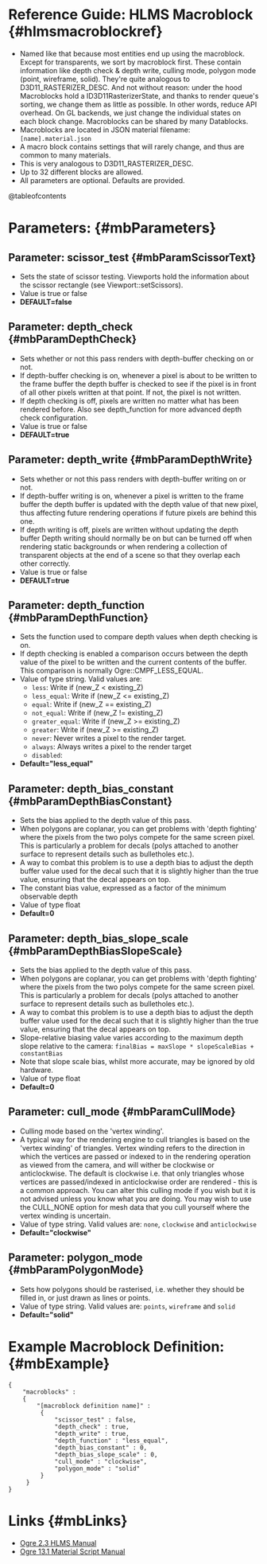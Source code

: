 
Reference Guide: HLMS Macroblock {#hlmsmacroblockref}
================================

- Named like that because most entities end up using the macroblock. Except for transparents, we sort by macroblock first. These contain information like depth check & depth write, culling mode, polygon mode (point, wireframe, solid). They're quite analogous to D3D11_RASTERIZER_DESC. And not without reason: under the hood Macroblocks hold a ID3D11RasterizerState, and thanks to render queue's sorting, we change them as little as possible. In other words, reduce API overhead. On GL backends, we just change the individual states on each block change. Macroblocks can be shared by many Datablocks.
- Macroblocks are located in JSON material filename: `[name].material.json`
- A macro block contains settings that will rarely change, and thus are common to many materials.
- This is very analogous to D3D11_RASTERIZER_DESC.
- Up to 32 different blocks are allowed.
- All parameters are optional. Defaults are provided.

@tableofcontents

# Parameters: {#mbParameters}

## Parameter: scissor_test {#mbParamScissorText}
- Sets the state of scissor testing. Viewports hold the information about the scissor rectangle (see Viewport::setScissors).
- Value is true or false
- **DEFAULT=false**

## Parameter: depth_check {#mbParamDepthCheck}
- Sets whether or not this pass renders with depth-buffer checking on or not.
- If depth-buffer checking is on, whenever a pixel is about to be written to the frame buffer the depth buffer is checked to see if the pixel is in front of all other pixels written at that point. If not, the pixel is not written.
- If depth checking is off, pixels are written no matter what has been rendered before. Also see depth_function for more advanced depth check configuration. 
- Value is true or false
- **DEFAULT=true**

## Parameter: depth_write {#mbParamDepthWrite}
- Sets whether or not this pass renders with depth-buffer writing on or not.
- If depth-buffer writing is on, whenever a pixel is written to the frame buffer the depth buffer is updated with the depth value of that new pixel, thus affecting future rendering operations if future pixels are behind this one.
- If depth writing is off, pixels are written without updating the depth buffer Depth writing should normally be on but can be turned off when rendering static backgrounds or when rendering a collection of transparent objects at the end of a scene so that they overlap each other correctly.
- Value is true or false
- **DEFAULT=true**

## Parameter: depth_function {#mbParamDepthFunction}
- Sets the function used to compare depth values when depth checking is on.
- If depth checking is enabled a comparison occurs between the depth value of the pixel to be written and the current contents of the buffer. This comparison is normally Ogre::CMPF_LESS_EQUAL.
- Value of type string. Valid values are:
    - `less`: Write if (new_Z < existing_Z)
    - `less_equal`: Write if (new_Z <= existing_Z) 
    - `equal`: Write if (new_Z == existing_Z) 
    - `not_equal`: Write if (new_Z != existing_Z) 
    - `greater_equal`: Write if (new_Z >= existing_Z)
    - `greater`: Write if (new_Z >= existing_Z)
    - `never`: Never writes a pixel to the render target. 
    - `always`: Always writes a pixel to the render target
    - `disabled`:
- **Default="less_equal"**

## Parameter: depth_bias_constant {#mbParamDepthBiasConstant}
- Sets the bias applied to the depth value of this pass. 
- When polygons are coplanar, you can get problems with 'depth fighting' where the pixels from the two polys compete for the same screen pixel. This is particularly a problem for decals (polys attached to another surface to represent details such as bulletholes etc.).
- A way to combat this problem is to use a depth bias to adjust the depth buffer value used for the decal such that it is slightly higher than the true value, ensuring that the decal appears on top.
- The constant bias value, expressed as a factor of the minimum observable depth 
- Value of type float
- **Default=0**

## Parameter: depth_bias_slope_scale {#mbParamDepthBiasSlopeScale}
- Sets the bias applied to the depth value of this pass. 
- When polygons are coplanar, you can get problems with 'depth fighting' where the pixels from the two polys compete for the same screen pixel. This is particularly a problem for decals (polys attached to another surface to represent details such as bulletholes etc.).
- A way to combat this problem is to use a depth bias to adjust the depth buffer value used for the decal such that it is slightly higher than the true value, ensuring that the decal appears on top.
- Slope-relative biasing value varies according to the maximum depth slope relative to the camera: `finalBias = maxSlope * slopeScaleBias + constantBias`
- Note that slope scale bias, whilst more accurate, may be ignored by old hardware.
- Value of type float
- **Default=0**

## Parameter: cull_mode {#mbParamCullMode}
- Culling mode based on the 'vertex winding'.
- A typical way for the rendering engine to cull triangles is based on the 'vertex winding' of triangles. Vertex winding refers to the direction in which the vertices are passed or indexed to in the rendering operation as viewed from the camera, and will wither be clockwise or anticlockwise. The default is clockwise i.e. that only triangles whose vertices are passed/indexed in anticlockwise order are rendered - this is a common approach. You can alter this culling mode if you wish but it is not advised unless you know what you are doing. You may wish to use the CULL_NONE option for mesh data that you cull yourself where the vertex winding is uncertain.
- Value of type string. Valid values are: `none`, `clockwise` and `anticlockwise`
- **Default="clockwise"**

## Parameter: polygon_mode {#mbParamPolygonMode}
- Sets how polygons should be rasterised, i.e. whether they should be filled in, or just drawn as lines or points.
- Value of type string. Valid values are: `points`, `wireframe` and `solid`
- **Default="solid"**

# Example Macroblock Definition: {#mbExample}
```
{
    "macroblocks" :
    {
        "[macroblock definition name]" :
  	     {
             "scissor_test" : false,
             "depth_check" : true,
             "depth_write" : true,
             "depth_function" : "less_equal",
             "depth_bias_constant" : 0,
             "depth_bias_slope_scale" : 0,
             "cull_mode" : "clockwise",
             "polygon_mode" : "solid"
         }
     }
}
```

# Links {#mbLinks}
- [Ogre 2.3 HLMS Manual](https://ogrecave.github.io/ogre-next/api/2.3/hlms.html)
- [Ogre 13.1 Material Script Manual](https://ogrecave.github.io/ogre/api/latest/_material-_scripts.html#SEC23)